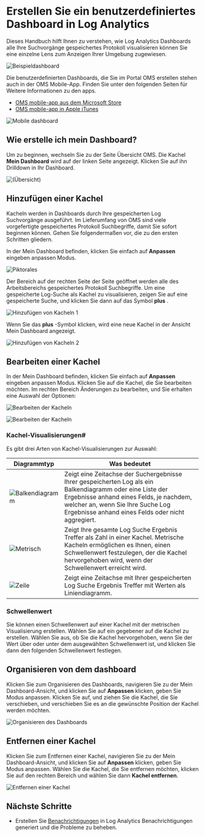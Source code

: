 <properties
    pageTitle="Erstellen Sie ein benutzerdefiniertes Dashboard in Log Analytics | Microsoft Azure"
    description="Dieses Handbuch hilft Ihnen zu verstehen, wie Log Analytics Dashboards alle Ihre Suchvorgänge gespeichertes Protokoll visualisieren können Sie eine einzelne Lens zum Anzeigen Ihrer Umgebung zugewiesen."
    services="log-analytics"
    documentationCenter=""
    authors="bandersmsft"
    manager="jwhit"
    editor=""/>

<tags
    ms.service="log-analytics"
    ms.workload="na"
    ms.tgt_pltfrm="na"
    ms.devlang="na"
    ms.topic="article"
    ms.date="10/10/2016"
    ms.author="banders"/>

# <a name="create-a-custom-dashboard-in-log-analytics"></a>Erstellen Sie ein benutzerdefiniertes Dashboard in Log Analytics

Dieses Handbuch hilft Ihnen zu verstehen, wie Log Analytics Dashboards alle Ihre Suchvorgänge gespeichertes Protokoll visualisieren können Sie eine einzelne Lens zum Anzeigen Ihrer Umgebung zugewiesen.

![Beispieldashboard](./media/log-analytics-dashboards/oms-dashboards-example-dash.png)

Die benutzerdefinierten Dashboards, die Sie im Portal OMS erstellen stehen auch in der OMS Mobile-App. Finden Sie unter den folgenden Seiten für Weitere Informationen zu den apps.

- [OMS mobile-app aus dem Microsoft Store](http://www.windowsphone.com/store/app/operational-insights/4823b935-83ce-466c-82bb-bd0a3f58d865)
- [OMS mobile-app in Apple iTunes](https://itunes.apple.com/app/microsoft-operations-management/id1042424859?mt=8)

![Mobile dashboard](./media/log-analytics-dashboards/oms-search-mobile.png)

## <a name="how-do-i-create-my-dashboard"></a>Wie erstelle ich mein Dashboard?

Um zu beginnen, wechseln Sie zu der Seite Übersicht OMS. Die Kachel **Mein Dashboard** wird auf der linken Seite angezeigt. Klicken Sie auf ihn Drilldown in Ihr Dashboard.

![(Übersicht)](./media/log-analytics-dashboards/oms-dashboards-overview.png)


## <a name="adding-a-tile"></a>Hinzufügen einer Kachel

Kacheln werden in Dashboards durch Ihre gespeicherten Log Suchvorgänge ausgeführt. Im Lieferumfang von OMS sind viele vorgefertigte gespeichertes Protokoll Suchbegriffe, damit Sie sofort beginnen können. Gehen Sie folgendermaßen vor, die zu den ersten Schritten gliedern.

In der Mein Dashboard befinden, klicken Sie einfach auf **Anpassen** eingeben anpassen Modus.

![Piktorales](./media/log-analytics-dashboards/oms-dashboards-pictorial01.png)

 Der Bereich auf der rechten Seite der Seite geöffnet werden alle des Arbeitsbereichs gespeichertes Protokoll Suchbegriffe. Um eine gespeicherte Log-Suche als Kachel zu visualisieren, zeigen Sie auf eine gespeicherte Suche, und klicken Sie dann auf das Symbol **plus** .

![Hinzufügen von Kacheln 1](./media/log-analytics-dashboards/oms-dashboards-pictorial02.png)

Wenn Sie das **plus** -Symbol klicken, wird eine neue Kachel in der Ansicht Mein Dashboard angezeigt.

![Hinzufügen von Kacheln 2](./media/log-analytics-dashboards/oms-dashboards-pictorial03.png)


## <a name="edit-a-tile"></a>Bearbeiten einer Kachel

In der Mein Dashboard befinden, klicken Sie einfach auf **Anpassen** eingeben anpassen Modus. Klicken Sie auf die Kachel, die Sie bearbeiten möchten. Im rechten Bereich Änderungen zu bearbeiten, und Sie erhalten eine Auswahl der Optionen:

![Bearbeiten der Kacheln](./media/log-analytics-dashboards/oms-dashboards-pictorial04.png)

![Bearbeiten der Kacheln](./media/log-analytics-dashboards/oms-dashboards-pictorial05.png)

### <a name="tile-visualizations"></a>Kachel-Visualisierungen#
Es gibt drei Arten von Kachel-Visualisierungen zur Auswahl:

|Diagrammtyp|Was bedeutet|
|---|---|
|![Balkendiagramm](./media/log-analytics-dashboards/oms-dashboards-bar-chart.png)|Zeigt eine Zeitachse der Suchergebnisse Ihrer gespeicherten Log als ein Balkendiagramm oder eine Liste der Ergebnisse anhand eines Felds, je nachdem, welcher an, wenn Sie Ihre Suche Log Ergebnisse anhand eines Felds oder nicht aggregiert.
|![Metrisch](./media/log-analytics-dashboards/oms-dashboards-metric.png)|Zeigt Ihre gesamte Log Suche Ergebnis Treffer als Zahl in einer Kachel. Metrische Kacheln ermöglichen es Ihnen, einen Schwellenwert festzulegen, der die Kachel hervorgehoben wird, wenn der Schwellenwert erreicht wird.|
|![Zeile](./media/log-analytics-dashboards/oms-dashboards-line.png)|Zeigt eine Zeitachse mit Ihrer gespeicherten Log Suche Ergebnis Treffer mit Werten als Liniendiagramm.|

### <a name="threshold"></a>Schwellenwert
Sie können einen Schwellenwert auf einer Kachel mit der metrischen Visualisierung erstellen. Wählen Sie auf ein gegebener auf die Kachel zu erstellen. Wählen Sie aus, ob Sie die Kachel hervorgehoben, wenn Sie der Wert über oder unter dem ausgewählten Schwellenwert ist, und klicken Sie dann den folgenden Schwellenwert festlegen.

## <a name="organizing-the-dashboard"></a>Organisieren von dem dashboard
Klicken Sie zum Organisieren des Dashboards, navigieren Sie zu der Mein Dashboard-Ansicht, und klicken Sie auf **Anpassen** klicken, geben Sie Modus anpassen. Klicken Sie auf, und ziehen Sie die Kachel, die Sie verschieben, und verschieben Sie es an die gewünschte Position der Kachel werden möchten.

![Organisieren des Dashboards](./media/log-analytics-dashboards/oms-dashboards-organize.png)

## <a name="remove-a-tile"></a>Entfernen einer Kachel
Klicken Sie zum Entfernen einer Kachel, navigieren Sie zu der Mein Dashboard-Ansicht, und klicken Sie auf **Anpassen** klicken, geben Sie Modus anpassen. Wählen Sie die Kachel, die Sie entfernen möchten, klicken Sie auf den rechten Bereich und wählen Sie dann **Kachel entfernen**.

![Entfernen einer Kachel](./media/log-analytics-dashboards/oms-dashboards-remove-tile.png)

## <a name="next-steps"></a>Nächste Schritte

- Erstellen Sie [Benachrichtigungen](log-analytics-alerts.md) in Log Analytics Benachrichtigungen generiert und die Probleme zu beheben.

